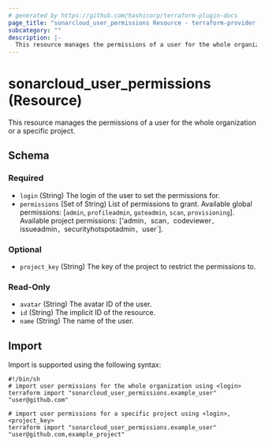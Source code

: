 ```yaml
---
# generated by https://github.com/hashicorp/terraform-plugin-docs
page_title: "sonarcloud_user_permissions Resource - terraform-provider-sonarcloud"
subcategory: ""
description: |-
  This resource manages the permissions of a user for the whole organization or a specific project.
---
```


# sonarcloud_user_permissions (Resource)

This resource manages the permissions of a user for the whole organization or a specific project.



<!-- schema generated by tfplugindocs -->
## Schema

### Required

- `login` (String) The login of the user to set the permissions for.
- `permissions` (Set of String) List of permissions to grant. Available global permissions: [`admin`, `profileadmin`, `gateadmin`, `scan`, `provisioning`]. Available project permissions: ['admin`, `scan`, `codeviewer`, `issueadmin`, `securityhotspotadmin`, `user`].

### Optional

- `project_key` (String) The key of the project to restrict the permissions to.

### Read-Only

- `avatar` (String) The avatar ID of the user.
- `id` (String) The implicit ID of the resource.
- `name` (String) The name of the user.

## Import

Import is supported using the following syntax:

```shell
#!/bin/sh
# import user permissions for the whole organization using <login>
terraform import "sonarcloud_user_permissions.example_user" "user@github.com"

# import user permissions for a specific project using <login>,<project_key>
terraform import "sonarcloud_user_permissions.example_user" "user@github.com,example_project"
```
